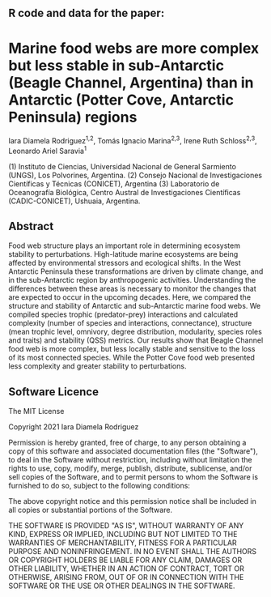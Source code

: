 ## R code and data for the paper: 
# **Marine food webs are more complex but less stable in sub-Antarctic (Beagle Channel, Argentina) than in Antarctic (Potter Cove, Antarctic Peninsula) regions**

Iara Diamela Rodriguez<sup>1,2</sup>, Tomás Ignacio Marina<sup>2,3</sup>, Irene Ruth Schloss<sup>2,3</sup>, Leonardo Ariel Saravia<sup>1</sup>

(1) Instituto de Ciencias, Universidad Nacional de General Sarmiento (UNGS), Los Polvorines, Argentina.
(2) Consejo Nacional de Investigaciones Científicas y Técnicas (CONICET), Argentina
(3) Laboratorio de Oceanografía Biológica, Centro Austral de Investigaciones Científicas (CADIC-CONICET), Ushuaia, Argentina.

## Abstract

Food web structure plays an important role in determining ecosystem stability to perturbations. High-latitude marine ecosystems are being affected by environmental stressors and ecological shifts. In the West Antarctic Peninsula these transformations are driven by climate change, and in the sub-Antarctic region by anthropogenic activities. Understanding the differences between these areas is necessary to monitor the changes that are expected to occur in the upcoming decades. Here, we compared the structure and stability of Antarctic and sub-Antarctic marine food webs. 
We compiled species trophic (predator-prey) interactions and calculated complexity (number of species and interactions, connectance), structure (mean trophic level, omnivory, degree distribution, modularity, species roles and traits) and stability (QSS) metrics. Our results show that Beagle Channel food web is more complex, but less locally stable and sensitive to the loss of its most connected species. While the Potter Cove food web presented less complexity and greater stability to perturbations.

## Software Licence

The MIT License

Copyright 2021 Iara Diamela Rodriguez

Permission is hereby granted, free of charge, to any person obtaining a copy of this software and associated documentation files (the "Software"), to deal in the Software without restriction, including without limitation the rights to use, copy, modify, merge, publish, distribute, sublicense, and/or sell copies of the Software, and to permit persons to whom the Software is furnished to do so, subject to the following conditions:

The above copyright notice and this permission notice shall be included in all copies or substantial portions of the Software.

THE SOFTWARE IS PROVIDED "AS IS", WITHOUT WARRANTY OF ANY KIND, EXPRESS OR IMPLIED, INCLUDING BUT NOT LIMITED TO THE WARRANTIES OF MERCHANTABILITY, FITNESS FOR A PARTICULAR PURPOSE AND NONINFRINGEMENT. IN NO EVENT SHALL THE AUTHORS OR COPYRIGHT HOLDERS BE LIABLE FOR ANY CLAIM, DAMAGES OR OTHER LIABILITY, WHETHER IN AN ACTION OF CONTRACT, TORT OR OTHERWISE, ARISING FROM, OUT OF OR IN CONNECTION WITH THE SOFTWARE OR THE USE OR OTHER DEALINGS IN THE SOFTWARE. 	 
